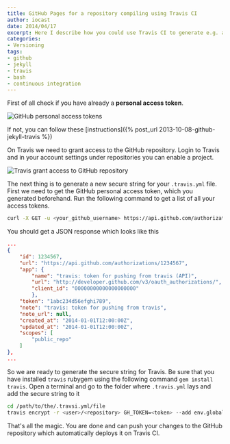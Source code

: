 ```yaml
---
title: GitHub Pages for a repository compiling using Travis CI
author: iocast
date: 2014/04/17
excerpt: Here I describe how you could use Travis CI to generate e.g. a Sphinx documentation when you already have a GitHub token for Travsi CI and want to reuse it.
categories:
- Versioning
tags:
- github
- jekyll
- travis
- bash
- continuous integration
---
```



First of all check if you have already a **personal access token**.

![GitHub personal access tokens](github_personal_access_tokens.png "GitHub personal access tokens")

If not, you can follow these [instructions]({% post_url 2013-10-08-github-jekyll-travis %})


On Travis we need to grant access to the GitHub repository. Login to Travis and in your account settings under repositories you can enable a project.

![Travis grant access to GitHub repository](travis_grant_repository_access.png "Travis grant access to GitHub repository")

The next thing is to generate a new secure string for your `.travis.yml` file. First we need to get the GitHub personal access token, which you generated beforehand. Run the following command to get a list of all your access tokens.

```bash
curl -X GET -u <your_github_username> https://api.github.com/authorizations
```

You should get a JSON response which looks like this

```json
...
{
	"id": 1234567,
	"url": "https://api.github.com/authorizations/1234567",
	"app": {
		"name": "travis: token for pushing from travis (API)",
		"url": "http://developer.github.com/v3/oauth_authorizations/",
		"client_id": "00000000000000000000"
		},
	"token": "1abc234d56efghi789",
	"note": "travis: token for pushing from travis",
	"note_url": null,
	"created_at": "2014-01-01T12:00:00Z",
	"updated_at": "2014-01-01T12:00:00Z",
	"scopes": [
		"public_repo"
	]
},
...
```


So we are ready to generate the secure string for Travis. Be sure that you have installed `travis` rubygem using the following command `gem install travis`. Open a terminal and go to the folder where `.travis.yml` lays and add the secure string to it

```bash
cd /path/to/the/.travsi.yml/file
travis encrypt -r <user>/<repository> GH_TOKEN=<token> --add env.global
```

That's all the magic. You are done and can push your changes to the GitHub repository which automatically deploys it on Travis CI.
